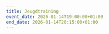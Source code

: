 ```yaml
---
title: Jeugdtraining
event_date: 2026-01-14T19:00:00+01:00
end_date: 2026-01-14T20:15:00+01:00
---
```

